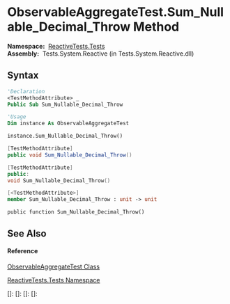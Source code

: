 # ObservableAggregateTest.Sum\_Nullable\_Decimal\_Throw Method

**Namespace:**  [ReactiveTests.Tests](ReactiveTests.Tests\ReactiveTests.Tests.md)  
**Assembly:**  Tests.System.Reactive (in Tests.System.Reactive.dll)

## Syntax

```vb
'Declaration
<TestMethodAttribute> _
Public Sub Sum_Nullable_Decimal_Throw
```

```vb
'Usage
Dim instance As ObservableAggregateTest

instance.Sum_Nullable_Decimal_Throw()
```

```csharp
[TestMethodAttribute]
public void Sum_Nullable_Decimal_Throw()
```

```c++
[TestMethodAttribute]
public:
void Sum_Nullable_Decimal_Throw()
```

```fsharp
[<TestMethodAttribute>]
member Sum_Nullable_Decimal_Throw : unit -> unit 
```

```jscript
public function Sum_Nullable_Decimal_Throw()
```

## See Also

#### Reference

[ObservableAggregateTest Class](ObservableAggregateTest\ObservableAggregateTest.md)

[ReactiveTests.Tests Namespace](ReactiveTests.Tests\ReactiveTests.Tests.md)

[]: 
[]: 
[]: 
[]: 